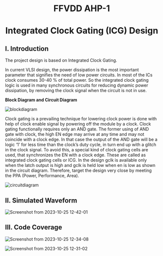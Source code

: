 <h1 align="center">FFVDD AHP-1</h1>

<h1 align="center">Integrated Clock Gating (ICG) Design</h1>

## **I. Introduction**

The project design is based on Integrated Clock Gating. 

  In current VLSI design, the power dissipation is the most important parameter that signifies the need of low power circuits. In most of the ICs clock consumes 30-40 % of total power. So the integrated clock gating logic is used in many synchronous circuits for reducing dynamic power dissipation, by removing the clock signal when the circuit is not in use. 

**Block Diagram and Circuit Diagram**


![blockdiagram](https://user-images.githubusercontent.com/67214592/183288720-9af6827a-cbfa-4f47-8b24-2172c4f7ea01.PNG)


Clock gating is a prevailing technique for lowering clock power is done with help of clock enable signal by powering off the module by a clock. Clock gating functionally requires only an AND gate. The former using of AND gate with clock, the high EN edge may arrive at any time and may not coincide with a clock edge. In that case the output of the AND gate will be a logic ‘1’ for less time than the clock’s duty cycle, in turn end up with a glitch in the clock signal.
To avoid this, a special kind of clock gating cells are used, that synchronizes the EN with a clock edge. These are called as integrated clock gating cells or ICG. In the design gclk is available only when the latch output is high and gclk is held low when en is low as shown in the circuit diagram. Therefore, target the design very close by meeting the PPA (Power, Performance, Area).


![circuitdiagram](https://user-images.githubusercontent.com/67214592/183288729-cf1af368-8624-45e7-b864-e66ad3e6ef99.PNG)


## **II. Simulated Waveform**


![Screenshot from 2023-10-25 12-42-01](https://github.com/NandeeshaSwamy/ffvdd_ahp1_igc/assets/135737910/291ef450-0dc3-4c0c-9a38-1764d6bb2ba7)


## **III. Code Coverage**

![Screenshot from 2023-10-25 12-34-08](https://github.com/NandeeshaSwamy/ffvdd_ahp1_igc/assets/135737910/e5df746c-7c11-430d-9a50-7254d2964097)



![Screenshot from 2023-10-25 12-31-02](https://github.com/NandeeshaSwamy/ffvdd_ahp1_igc/assets/135737910/c2ec1ff2-57b4-4c0a-a01f-2ba3ee445869)
